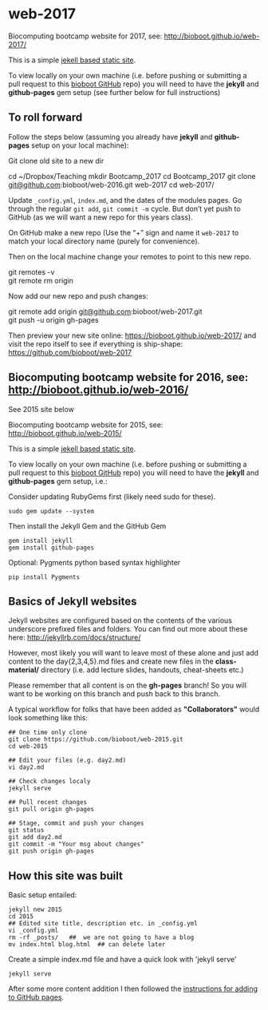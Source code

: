 # web-2017
Biocomputing bootcamp website for 2017, see: http://bioboot.github.io/web-2017/

This is a simple [jekell based static site](http://jekyllrb.com/docs/home/). 

To view locally on your own machine (i.e. before pushing or submitting a pull 
request to this [bioboot GitHub](https://github.com/bioboot/web-2017) repo) 
you will need to have the **jekyll** and **github-pages** gem setup (see further 
below for full instructions)


## To roll forward

Follow the steps below (assuming you already have **jekyll** and **github-pages** 
setup on your local machine):

Git clone old site to a new dir

  cd ~/Dropbox/Teaching
  mkdir Bootcamp_2017
  cd Bootcamp_2017
  git clone git@github.com:bioboot/web-2016.git web-2017
  cd web-2017/
  
Update `_config.yml`, `index.md`, and the dates of the modules pages. Go through the regular `git add`, `git commit -m` cycle. But don’t yet push to GitHub (as we will want a new repo for this years class).
  

On GitHub make a new repo (Use the “+” sign and name it `web-2017` to match your local directory name (purely for convenience).

Then on the local machine change your remotes to point to this new repo.

  git remotes -v   
  git remote rm origin  

Now add our new repo and push changes:  

  git remote add origin git@github.com:bioboot/web-2017.git  
  git push -u origin gh-pages  

Then preview your new site online: https://bioboot.github.io/web-2017/ and visit the repo itself to see if everything is ship-shape: https://github.com/bioboot/web-2017  


## Biocomputing bootcamp website for 2016, see: http://bioboot.github.io/web-2016/
See 2015 site below

Biocomputing bootcamp website for 2015, see: http://bioboot.github.io/web-2015/


This is a simple [jekell based static site](http://jekyllrb.com/docs/home/). 

To view locally on your own machine (i.e. before pushing or submitting a pull 
request to this [bioboot GitHub](https://github.com/bioboot/web-2015) repo) 
you will need to have the **jekyll** and **github-pages** gem setup, i.e.:

Consider updating RubyGems first (likely need sudo for these).

	sudo gem update --system

Then install the Jekyll Gem and the GitHub Gem

	gem install jekyll
	gem install github-pages

Optional: Pygments python based syntax highlighter

	pip install Pygments


## Basics of Jekyll websites
Jekyll websites are configured based on the contents of the various underscore prefixed files and folders. You can find out more about these here: http://jekyllrb.com/docs/structure/

However, most likely you will want to leave most of these alone and just add  
content to the day{2,3,4,5}.md files and create new files in the **class-material/** 
directory (i.e. add lecture slides, handouts, cheat-sheets etc.)

Please remember that all content is on the **gh-pages** branch! 
So you will want to be working on this branch and push back to this branch.

A typical workflow for folks that have been added as **"Collaborators"** would look something like this:

	## One time only clone
	git clone https://github.com/bioboot/web-2015.git
	cd web-2015

	## Edit your files (e.g. day2.md)
	vi day2.md

	## Check changes localy
	jekyll serve

	## Pull recent changes
	git pull origin gh-pages

	## Stage, commit and push your changes
	git status
	git add day2.md
	git commit -m "Your msg about changes"
	git push origin gh-pages


## How this site was built
Basic setup entailed:

	jekyll new 2015
	cd 2015
	## Edited site title, description etc. in _config.yml
	vi _config.yml  
	rm -rf _posts/   ##  we are not going to have a blog
	mv index.html blog.html  ## can delete later

Create a simple index.md file and have a quick look with 'jekyll serve'

	jekyll serve

After some more content addition I then followed the [instructions for adding 
to GitHub pages](http://jekyllrb.com/docs/github-pages/).

